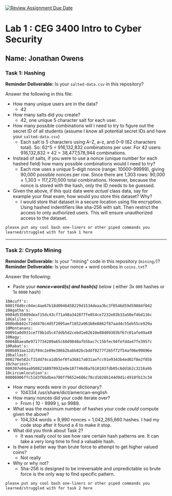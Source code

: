 [![Review Assignment Due Date](https://classroom.github.com/assets/deadline-readme-button-22041afd0340ce965d47ae6ef1cefeee28c7c493a6346c4f15d667ab976d596c.svg)](https://classroom.github.com/a/SPs4PNWX)
# Lab 1 : CEG 3400 Intro to Cyber Security

## Name: Jonathan Owens

### Task 1: Hashing

**Reminder Deliverable:** Is your `salted-data.csv` in this repository?

Answer the following in this file:

* How many unique users are in the data?
  - 42
* How many salts did you create?
  - 42, one unique 5 character salt for each user. 
* How many possible combinations will I need to try to figure out the secret ID
  of all students (assume I know all potential secret IDs and have your 
  `salted-data.csv`)
    - Each salt is 5 characters using A–Z, a–z, and 0–9 (62 characters total).
    So: 62^5 = 916,132,832 combinations per user.
    For 42 users: 916,132,832 × 42 = 38,477,578,944 combinations.
* Instead of salts, if you were to use a nonce (unique number for each hashed
  field) how many possible combinations would I need to try?
    - Each row uses a unique 5-digit nonce (range: 10000–99999), giving 90,000 possible nonces per row. Since there are 1,303 rows: 90,000 × 1,303 = 117,270,000 total combinations. However, because the nonce is stored with the hash, only the ID needs to be guessed.
* Given the above, if this quiz data were *actual* class data, say for example
  your final exam, how would you store this dataset?  Why?
    - I would store that dataset in a secure location using file encryption. Using hashed indentifiers like sha-256 with salt. Then restrict the access to only authorized users. This will ensure unauthorized access to the dataset.
```bash
please put any cool bash one-liners or other piped commands you
learned/struggled with for task 1 here
```

---

### Task 2: Crypto Mining

**Reminder Deliverable:** Is your "mining" code in this repository (`mining/`)?
**Reminder Deliverable:** Is your nonce + word combos in `coins.txt`?

Answer the following:

* Paste your ***nonce+word(s) and hash(s)*** below ( either 3x `000` hashes or 1x `0000`
hash)

```
10Acuff's: 0001f8d6cc04ec4ae67b18d0946458229d1534deaa3bc3f0546d59d59884f042
10Agatha's: 0004d535089deaf15dc43cf71a98a342877fe054ce7232e03b33a50ef4bd116c
10Galileo's: 000bdb842c72dd470c4d5f2095aef1852a961b0e8862f87aad4c55eb55ce929a
10Montanans: 00091a0d931ce7f8b1d5c47ddb5d2cebd1e02610e88489303bf67c01afe49a49
10Nagy: 000486aea0e9717734209a65c68d9048afb5bac7c15bfec94fefdda47fe3957c
10Rabat's: 000b893ae12d1f04c2e09e386b2babb82bcbddf0277f265f72f54af06e99896e
10ballast: 000278e582cf31dd74ca1db5ef0fa36817a031aefcc91e9343b4ed02f8e2f85b
10chariest: 000307e04aa05082168970932e0e187746d8a7610103fdb05c6dd162c3216a9b
10circumlocution's: 00006906ffc51d3f6bdbea780ff9652e686c78cd1028b144d9d1c4918fb13c34

```

* How many words were in your dictionary?
  - 104334 /usr/share/dict/american-english
* How many nonces did your code iterate over?
  - From ( 10 - 9999 ), so 9989.
* What was the maximum number of hashes your code *could* compute given the above?
  - 104,334 words × 9,990 nonces = 1,042,265,660 hashes. I had my code stop after it found a 4 to make it stop.
* What did you think about Task 2?
  - It was really cool to see how rare certain hash patterns are. It can take a very long time to find a valuable hash. 
* Is there a better way than brute force to attempt to get higher valued coins?
  - Not really
* Why or why not?
  - Sha-256 is designed to be irreversable and unpredictable so brute force is the only way to find specific pattern.


```bash
please put any cool bash one-liners or other piped commands you
learned/struggled with for task 2 here
```

